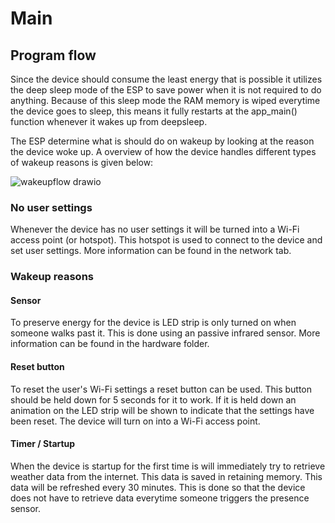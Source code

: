# Main

## Program flow
Since the device should consume the least energy that is possible it utilizes the deep sleep mode of the ESP to save power when it is not required to do anything. Because of this sleep mode the RAM memory is wiped everytime the device goes to sleep, this means it fully restarts at the app_main() function whenever it wakes up from deepsleep.

The ESP determine what is should do on wakeup by looking at the reason the device woke up. A overview of how the device handles different types of wakeup reasons is given below:

![wakeupflow drawio](https://user-images.githubusercontent.com/45065264/214599025-34540cca-b4a2-4747-bf44-62e8ad422f69.png)

### No user settings
Whenever the device has no user settings it will be turned into a Wi-Fi access point (or hotspot). This hotspot is used to connect to the device and set user settings. More information can be found in the network tab.

### Wakeup reasons

#### Sensor
To preserve energy for the device is LED strip is only turned on when someone walks past it. This is done using an passive infrared sensor. More information can be found in the hardware folder.

#### Reset button
To reset the user's Wi-Fi settings a reset button can be used. This button should be held down for 5 seconds for it to work. If it is held down an animation on the LED strip will be shown to indicate that the settings have been reset. The device will turn on into a Wi-Fi access point.

#### Timer / Startup
When the device is startup for the first time is will immediately try to retrieve weather data from the internet. This data is saved in retaining memory. This data will be refreshed every 30 minutes. This is done so that the device does not have to retrieve data everytime someone triggers the presence sensor.


